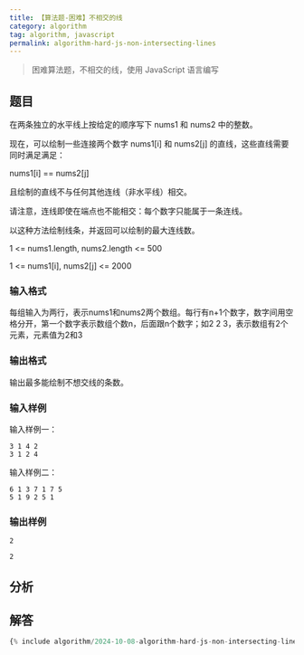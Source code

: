```yaml
---
title: 【算法题-困难】不相交的线
category: algorithm
tag: algorithm, javascript
permalink: algorithm-hard-js-non-intersecting-lines
---
```


> 困难算法题，不相交的线，使用 JavaScript 语言编写

## 题目

在两条独立的水平线上按给定的顺序写下 nums1 和 nums2 中的整数。

现在，可以绘制一些连接两个数字 nums1[i] 和 nums2[j] 的直线，这些直线需要同时满足满足：

nums1[i] == nums2[j]

且绘制的直线不与任何其他连线（非水平线）相交。

请注意，连线即使在端点也不能相交：每个数字只能属于一条连线。

以这种方法绘制线条，并返回可以绘制的最大连线数。

1 <= nums1.length, nums2.length <= 500

1 <= nums1[i], nums2[j] <= 2000

### 输入格式

每组输入为两行，表示nums1和nums2两个数组。每行有n+1个数字，数字间用空格分开，第一个数字表示数组个数n，后面跟n个数字；如2 2 3，表示数组有2个元素，元素值为2和3

### 输出格式

输出最多能绘制不想交线的条数。

### 输入样例

输入样例一：

```plaintext
3 1 4 2
3 1 2 4
```

输入样例二：

```plaintext
6 1 3 7 1 7 5
5 1 9 2 5 1
```

### 输出样例

```plaintext
2
```

```plaintext
2
```

## 分析

## 解答

```js
{% include algorithm/2024-10-08-algorithm-hard-js-non-intersecting-lines.js %}
```
